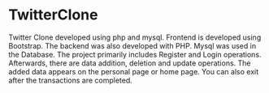 # TwitterClone
Twitter Clone developed using php and mysql.
Frontend is developed using Bootstrap. The backend was also developed with PHP.
Mysql was used in the Database. The project primarily includes Register and Login operations.
Afterwards, there are data addition, deletion and update operations. The added data appears on the personal page or home page.
You can also exit after the transactions are completed.
